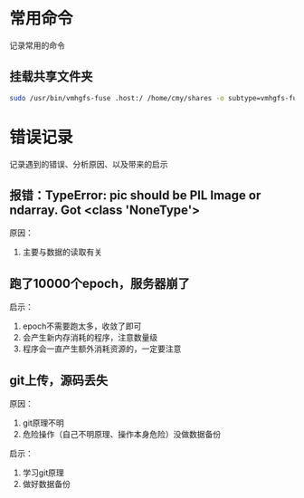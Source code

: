 # 常用命令

记录常用的命令

## 挂载共享文件夹

```bash
sudo /usr/bin/vmhgfs-fuse .host:/ /home/cmy/shares -o subtype=vmhgfs-fuse,allow_other
```



# 错误记录

记录遇到的错误、分析原因、以及带来的启示

## 报错：TypeError: pic should be PIL Image or ndarray. Got <class 'NoneType'>
原因：

1. 主要与数据的读取有关

## 跑了10000个epoch，服务器崩了
启示：

1. epoch不需要跑太多，收敛了即可	
2. 会产生新内存消耗的程序，注意数量级
3. 程序会一直产生额外消耗资源的，一定要注意

## git上传，源码丢失

原因：

1. git原理不明	
2. 危险操作（自己不明原理、操作本身危险）没做数据备份

启示：

1. 学习git原理 
2. 做好数据备份
